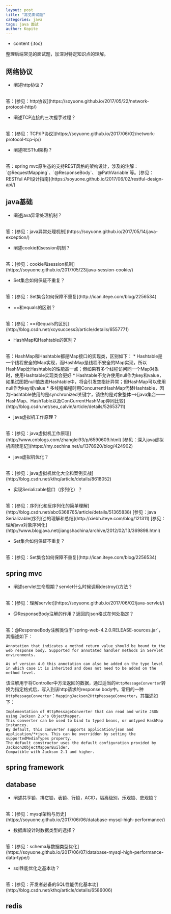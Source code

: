 ```yaml
---
layout: post
title: "常见面试题"
categories: java
tags: java 面试
author: Kopite
---
```


* content
{:toc}


整理后端常见的面试题，加深对特定知识点的理解。



## 网络协议

* 阐述http协议？
<br>
答：[参见：http协议](https://soyuone.github.io/2017/05/22/network-protocol-http/)

* 阐述TCP连接的三次握手过程？
<br>
答：[参见：TCP/IP协议](https://soyuone.github.io/2017/06/02/network-protocol-tcp-ip/)

* 阐述RESTful架构？
<br>
答：spring mvc原生态的支持REST风格的架构设计，涉及的注解：`@RequestMapping`、`@ResponseBody`、`@PathVariable`等。[参见：RESTful API设计指南](https://soyuone.github.io/2017/06/02/restful-design-api/)

## java基础

* 阐述java异常处理机制？
<br>
答：[参见：java异常处理机制](https://soyuone.github.io/2017/05/14/java-exception/)

* 阐述cookie和session机制？
<br>
答：[参见：cookie和session机制](https://soyuone.github.io/2017/05/23/java-session-cookie/)

* Set集合如何保证不重复？
<br>
答：[参见：Set集合如何保障不重复](http://ican.iteye.com/blog/2256534)

* ==和equals的区别？
<br>
答：[参见：==和equals的区别](http://blog.csdn.net/xcysuccess3/article/details/6557771)

* HashMap和Hashtable的区别？
<br>
答：HashMap和Hashtable都是Map接口的实现类，区别如下：
  * Hashtable是一个线程安全的Map实现，而HashMap是线程不安全的Map实现，所以HashMap比Hashtable的性能高一点；但如果有多个线程访问同一个Map对象时，使用Hashtable实现类会更好
  * Hashtable不允许使用null作为key和value，如果试图把null值放进Hashtable中，将会引发空指针异常；但HashMap可以使用null作为key或value
  * 多线程编程时用ConcurrentHashMap代替Hashtable，因为Hashtable使用的是synchronized关键字，锁住的是对象整体-->[java集合——HashMap、HashTable以及ConCurrentHashMap异同比较](http://blog.csdn.net/seu_calvin/article/details/52653711)

* java虚拟机工作原理？
<br>
答：[参见：java虚拟机工作原理](http://www.cnblogs.com/zhanglei93/p/6590609.html)
[参见：深入java虚拟机阅读笔记](https://my.oschina.net/u/1378920/blog/424902)

* java虚拟机优化？
<br>
答：[参见：java虚拟机优化大全和案例实战](http://blog.csdn.net/kthq/article/details/8618052)

* 实现Serializable接口（序列化）？
<br>
答：[参见：序列化和反序列化的简单理解](http://blog.csdn.net/abc6368765/article/details/51365838)
[参见：java Serializable(序列化)的理解和总结](http://xiebh.iteye.com/blog/121311)
[参见：理解java对象序列化](http://www.blogjava.net/jiangshachina/archive/2012/02/13/369898.html)

* Set集合如何保证不重复？
<br>
答：[参见：Set集合如何保障不重复](http://ican.iteye.com/blog/2256534)

## spring mvc

* 阐述servlet生命周期？servlet什么时候调用destroy()方法？
<br>
答：[参见：理解servlet](https://soyuone.github.io/2017/06/02/java-servlet/)

* @ResponseBody注解的作用？返回的json格式在何处指定？
<br>
答：@ResponseBody注解类位于`spring-web-4.2.0.RELEASE-sources.jar`，其描述如下：

```
Annotation that indicates a method return value should be bound to the web response body. Supported for annotated handler methods in Servlet environments. 

As of version 4.0 this annotation can also be added on the type level in which case it is inherited and does not need to be added on the method level.
```

该注解用于将Controller中方法返回的数据，通过适当的`HttpMessageConverter`转换为指定格式后，写入到该http请求的response body中。常用的一种`HttpMessageConverter`：`MappingJackson2HttpMessageConverter`，其描述如下：

```
Implementation of HttpMessageConverter that can read and write JSON using Jackson 2.x's ObjectMapper. 
This converter can be used to bind to typed beans, or untyped HashMap instances. 
By default, this converter supports application/json and application/*+json. This can be overridden by setting the supportedMediaTypes property. 
The default constructor uses the default configuration provided by Jackson2ObjectMapperBuilder. 
Compatible with Jackson 2.1 and higher. 
```

## spring framework



## database

* 阐述共享锁、排它锁，表锁、行锁，ACID，隔离级别，乐观锁、悲观锁？
<br>
答：[参见：mysql架构与历史](https://soyuone.github.io/2017/06/06/database-mysql-high-performance/)

* 数据库设计时数据类型的选择？
<br>
答：[参见：schema与数据类型优化](https://soyuone.github.io/2017/06/07/database-mysql-high-performance-data-type/)

* sql性能优化之基本功？
<br>
答：[参见：开发者必备的SQL性能优化基本功](http://blog.csdn.net/kthq/article/details/6586006)

## redis


